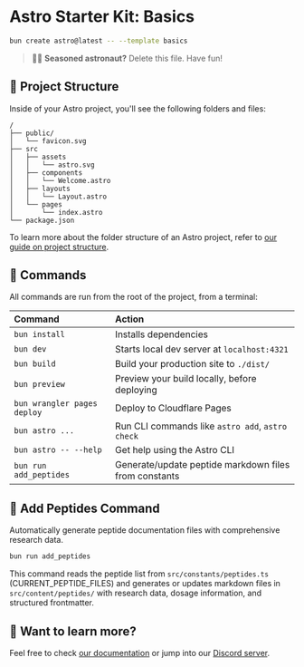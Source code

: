 # Astro Starter Kit: Basics

```sh
bun create astro@latest -- --template basics
```

> 🧑‍🚀 **Seasoned astronaut?** Delete this file. Have fun!

## 🚀 Project Structure

Inside of your Astro project, you'll see the following folders and files:

```text
/
├── public/
│   └── favicon.svg
├── src
│   ├── assets
│   │   └── astro.svg
│   ├── components
│   │   └── Welcome.astro
│   ├── layouts
│   │   └── Layout.astro
│   └── pages
│       └── index.astro
└── package.json
```

To learn more about the folder structure of an Astro project, refer to [our guide on project structure](https://docs.astro.build/en/basics/project-structure/).

## 🧞 Commands

All commands are run from the root of the project, from a terminal:

| Command                   | Action                                           |
| :------------------------ | :----------------------------------------------- |
| `bun install`             | Installs dependencies                            |
| `bun dev`             | Starts local dev server at `localhost:4321`      |
| `bun build`           | Build your production site to `./dist/`          |
| `bun preview`         | Preview your build locally, before deploying     |
| `bun wrangler pages deploy` | Deploy to Cloudflare Pages                     |
| `bun astro ...`       | Run CLI commands like `astro add`, `astro check` |
| `bun astro -- --help` | Get help using the Astro CLI                     |
| `bun run add_peptides` | Generate/update peptide markdown files from constants |

## 🧬 Add Peptides Command

Automatically generate peptide documentation files with comprehensive research data.

```bash
bun run add_peptides
```

This command reads the peptide list from `src/constants/peptides.ts` (CURRENT_PEPTIDE_FILES) and generates or updates markdown files in `src/content/peptides/` with research data, dosage information, and structured frontmatter.

## 👀 Want to learn more?

Feel free to check [our documentation](https://docs.astro.build) or jump into our [Discord server](https://astro.build/chat).
